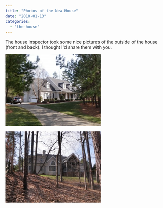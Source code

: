 ```yaml
---
title: "Photos of the New House"
date: "2010-01-13"
categories: 
  - "the-house"
---
```


The house inspector took some nice pictures of the outside of the house (front and back). I thought I'd share them with you.

[![](images/015-300x225.jpg)](http://www.thewargos.com/wp-content/uploads/2010/01/015.jpg)

[![](images/017-300x225.jpg)](http://www.thewargos.com/wp-content/uploads/2010/01/017.jpg)
